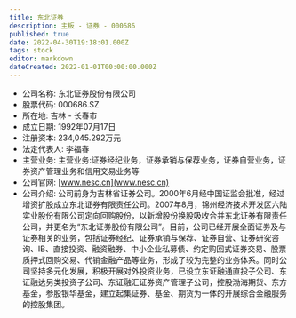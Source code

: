 ```yaml
---
title: 东北证券
description: 主板 - 证券 - 000686
published: true
date: 2022-04-30T19:18:01.000Z
tags: stock
editor: markdown
dateCreated: 2022-01-01T00:00:00.000Z
---
```


- 公司名称: 东北证券股份有限公司
- 股票代码: 000686.SZ
- 所在地: 吉林 - 长春市
- 成立日期: 1992年07月17日
- 注册资本: 234,045.292万元
- 法定代表人: 李福春
- 主营业务: 主营业务:证券经纪业务，证券承销与保荐业务，证券自营业务，证券资产管理业务和信用交易业务等
- 公司官网: [www.nesc.cn](www.nesc.cn)
- 公司介绍: 公司前身为吉林省证券公司。2000年6月经中国证监会批准，经过增资扩股成立东北证券有限责任公司。2007年8月，锦州经济技术开发区六陆实业股份有限公司定向回购股份，以新增股份换股吸收合并东北证券有限责任公司，并更名为“东北证券股份有限公司”。目前，公司已经开展全面证券及与证券相关的业务，包括证券经纪、证券承销与保荐、证券自营、证券研究咨询、IB、直接投资、融资融券、中小企业私募债、约定购回式证券交易、股票质押式回购交易、代销金融产品等业务，形成了较为完整的业务体系。同时公司坚持多元化发展，积极开展对外投资业务，已设立东证融通直投子公司、东证融达另类投资子公司、东证融汇证券资产管理子公司，控股渤海期货、东方基金，参股银华基金，建立起集证券、基金、期货为一体的开展综合金融服务的控股集团。


